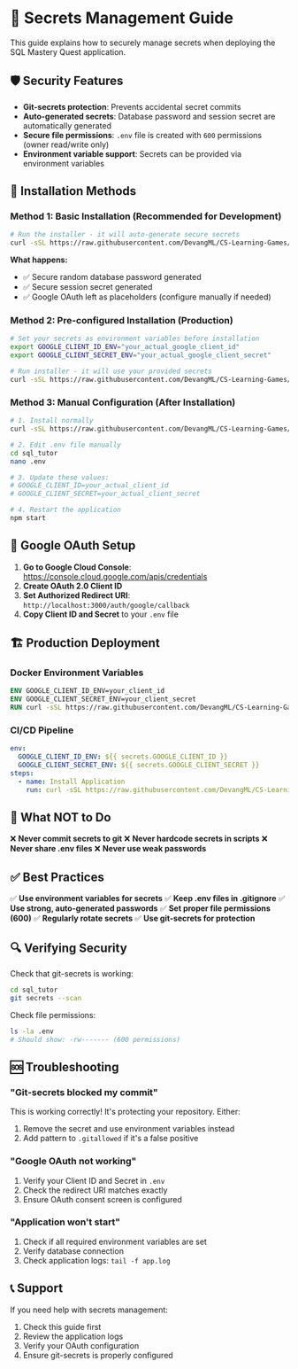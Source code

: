 # 🔐 Secrets Management Guide

This guide explains how to securely manage secrets when deploying the SQL Mastery Quest application.

## 🛡️ Security Features

- **Git-secrets protection**: Prevents accidental secret commits
- **Auto-generated secrets**: Database password and session secret are automatically generated
- **Secure file permissions**: `.env` file is created with `600` permissions (owner read/write only)
- **Environment variable support**: Secrets can be provided via environment variables

## 🚀 Installation Methods

### Method 1: Basic Installation (Recommended for Development)
```bash
# Run the installer - it will auto-generate secure secrets
curl -sSL https://raw.githubusercontent.com/DevangML/CS-Learning-Games/main/install.sh | zsh
```

**What happens:**
- ✅ Secure random database password generated
- ✅ Secure session secret generated  
- ✅ Google OAuth left as placeholders (configure manually if needed)

### Method 2: Pre-configured Installation (Production)
```bash
# Set your secrets as environment variables before installation
export GOOGLE_CLIENT_ID_ENV="your_actual_google_client_id"
export GOOGLE_CLIENT_SECRET_ENV="your_actual_google_client_secret"

# Run installer - it will use your provided secrets
curl -sSL https://raw.githubusercontent.com/DevangML/CS-Learning-Games/main/install.sh | zsh
```

### Method 3: Manual Configuration (After Installation)
```bash
# 1. Install normally
curl -sSL https://raw.githubusercontent.com/DevangML/CS-Learning-Games/main/install.sh | zsh

# 2. Edit .env file manually
cd sql_tutor
nano .env

# 3. Update these values:
# GOOGLE_CLIENT_ID=your_actual_client_id
# GOOGLE_CLIENT_SECRET=your_actual_client_secret

# 4. Restart the application
npm start
```

## 🔧 Google OAuth Setup

1. **Go to Google Cloud Console**: https://console.cloud.google.com/apis/credentials
2. **Create OAuth 2.0 Client ID**
3. **Set Authorized Redirect URI**: `http://localhost:3000/auth/google/callback`
4. **Copy Client ID and Secret** to your `.env` file

## 🏗️ Production Deployment

### Docker Environment Variables
```dockerfile
ENV GOOGLE_CLIENT_ID_ENV=your_client_id
ENV GOOGLE_CLIENT_SECRET_ENV=your_client_secret
RUN curl -sSL https://raw.githubusercontent.com/DevangML/CS-Learning-Games/main/install.sh | zsh
```

### CI/CD Pipeline
```yaml
env:
  GOOGLE_CLIENT_ID_ENV: ${{ secrets.GOOGLE_CLIENT_ID }}
  GOOGLE_CLIENT_SECRET_ENV: ${{ secrets.GOOGLE_CLIENT_SECRET }}
steps:
  - name: Install Application
    run: curl -sSL https://raw.githubusercontent.com/DevangML/CS-Learning-Games/main/install.sh | zsh
```

## 🚫 What NOT to Do

❌ **Never commit secrets to git**
❌ **Never hardcode secrets in scripts** 
❌ **Never share .env files**
❌ **Never use weak passwords**

## ✅ Best Practices

✅ **Use environment variables for secrets**
✅ **Keep .env files in .gitignore** 
✅ **Use strong, auto-generated passwords**
✅ **Set proper file permissions (600)**
✅ **Regularly rotate secrets**
✅ **Use git-secrets for protection**

## 🔍 Verifying Security

Check that git-secrets is working:
```bash
cd sql_tutor
git secrets --scan
```

Check file permissions:
```bash
ls -la .env
# Should show: -rw------- (600 permissions)
```

## 🆘 Troubleshooting

### "Git-secrets blocked my commit"
This is working correctly! It's protecting your repository. Either:
1. Remove the secret and use environment variables instead
2. Add pattern to `.gitallowed` if it's a false positive

### "Google OAuth not working"
1. Verify your Client ID and Secret in `.env`
2. Check the redirect URI matches exactly
3. Ensure OAuth consent screen is configured

### "Application won't start"
1. Check if all required environment variables are set
2. Verify database connection
3. Check application logs: `tail -f app.log`

## 📞 Support

If you need help with secrets management:
1. Check this guide first
2. Review the application logs
3. Verify your OAuth configuration
4. Ensure git-secrets is properly configured